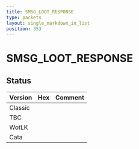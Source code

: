 ```yaml
---
title: SMSG_LOOT_RESPONSE
type: packets
layout: single_markdown_in_list
position: 353
---
```


# SMSG_LOOT_RESPONSE

## Status

Version | Hex | Comment
---------- | ---------- | ---------- 
Classic |  |  
TBC |  |  
WotLK |  |  
Cata |  |  

